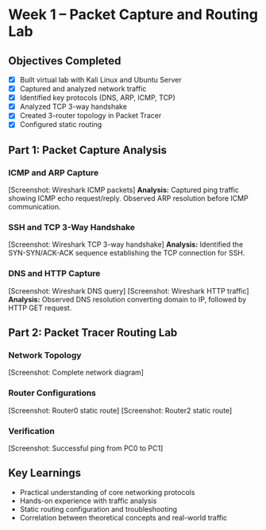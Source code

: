 # Week 1 – Packet Capture and Routing Lab

## Objectives Completed
- [x] Built virtual lab with Kali Linux and Ubuntu Server
- [x] Captured and analyzed network traffic
- [x] Identified key protocols (DNS, ARP, ICMP, TCP)
- [x] Analyzed TCP 3-way handshake
- [x] Created 3-router topology in Packet Tracer
- [x] Configured static routing

## Part 1: Packet Capture Analysis

### ICMP and ARP Capture
[Screenshot: Wireshark ICMP packets]
**Analysis:** Captured ping traffic showing ICMP echo request/reply. Observed ARP resolution before ICMP communication.

### SSH and TCP 3-Way Handshake
[Screenshot: Wireshark TCP 3-way handshake]
**Analysis:** Identified the SYN-SYN/ACK-ACK sequence establishing the TCP connection for SSH.

### DNS and HTTP Capture
[Screenshot: Wireshark DNS query]
[Screenshot: Wireshark HTTP traffic]
**Analysis:** Observed DNS resolution converting domain to IP, followed by HTTP GET request.

## Part 2: Packet Tracer Routing Lab

### Network Topology
[Screenshot: Complete network diagram]

### Router Configurations
[Screenshot: Router0 static route]
[Screenshot: Router2 static route]

### Verification
[Screenshot: Successful ping from PC0 to PC1]

## Key Learnings
- Practical understanding of core networking protocols
- Hands-on experience with traffic analysis
- Static routing configuration and troubleshooting
- Correlation between theoretical concepts and real-world traffic
